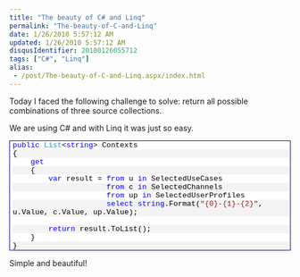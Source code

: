 ```yaml
---
title: "The beauty of C# and Linq"
permalink: "The-beauty-of-C-and-Linq"
date: 1/26/2010 5:57:12 AM
updated: 1/26/2010 5:57:12 AM
disqusIdentifier: 20100126055712
tags: ["C#", "Linq"]
alias:
 - /post/The-beauty-of-C-and-Linq.aspx/index.html
---
```

Today I faced the following challenge to solve: return all possible combinations of three source collections.

We are using C# and with Linq it was just so easy.
<!-- more -->

<div style="padding-bottom: 0px; margin: 0px; padding-left: 0px; padding-right: 0px; display: inline; float: none; padding-top: 0px" id="scid:9ce6104f-a9aa-4a17-a79f-3a39532ebf7c:4d864d53-59b3-4fa4-abf7-37489ccb240f" class="wlWriterEditableSmartContent"> <div style="border: #000080 1px solid; color: #000; font-family: 'Courier New', Courier, Monospace; font-size: 10pt"> <div style="background: #fff; max-height: 300px; overflow: auto"> <ol style="background: #ffffff; margin: 0; padding: 0 0 0 5px;"> <li><span style="color:#0000ff">public</span> <span style="color:#2b91af">List</span>&lt;<span style="color:#0000ff">string</span>&gt; Contexts</li> <li style="background: #f3f3f3">{</li> <li>&nbsp;&nbsp;&nbsp;&nbsp;<span style="color:#0000ff">get</span></li> <li style="background: #f3f3f3">&nbsp;&nbsp;&nbsp;&nbsp;{</li> <li>&nbsp;&nbsp;&nbsp;&nbsp;&nbsp;&nbsp;&nbsp;&nbsp;<span style="color:#0000ff">var</span> result = <span style="color:#0000ff">from</span> u <span style="color:#0000ff">in</span> SelectedUseCases</li> <li style="background: #f3f3f3">&nbsp;&nbsp;&nbsp;&nbsp;&nbsp;&nbsp;&nbsp;&nbsp;&nbsp;&nbsp;&nbsp;&nbsp;&nbsp;&nbsp;&nbsp;&nbsp;&nbsp;&nbsp;&nbsp;&nbsp;&nbsp;<span style="color:#0000ff">from</span> c <span style="color:#0000ff">in</span> SelectedChannels</li> <li>&nbsp;&nbsp;&nbsp;&nbsp;&nbsp;&nbsp;&nbsp;&nbsp;&nbsp;&nbsp;&nbsp;&nbsp;&nbsp;&nbsp;&nbsp;&nbsp;&nbsp;&nbsp;&nbsp;&nbsp;&nbsp;<span style="color:#0000ff">from</span> up <span style="color:#0000ff">in</span> SelectedUserProfiles</li> <li style="background: #f3f3f3">&nbsp;&nbsp;&nbsp;&nbsp;&nbsp;&nbsp;&nbsp;&nbsp;&nbsp;&nbsp;&nbsp;&nbsp;&nbsp;&nbsp;&nbsp;&nbsp;&nbsp;&nbsp;&nbsp;&nbsp;&nbsp;<span style="color:#0000ff">select</span> <span style="color:#0000ff">string</span>.Format(<span style="color:#a31515">"{0}-{1}-{2}"</span>, u.Value, c.Value, up.Value);</li> <li>&nbsp;</li> <li style="background: #f3f3f3">&nbsp;&nbsp;&nbsp;&nbsp;&nbsp;&nbsp;&nbsp;&nbsp;<span style="color:#0000ff">return</span> result.ToList();</li> <li>&nbsp;&nbsp;&nbsp;&nbsp;}</li> <li style="background: #f3f3f3">}</li> </ol> </div> </div> </div>

Simple and beautiful!
